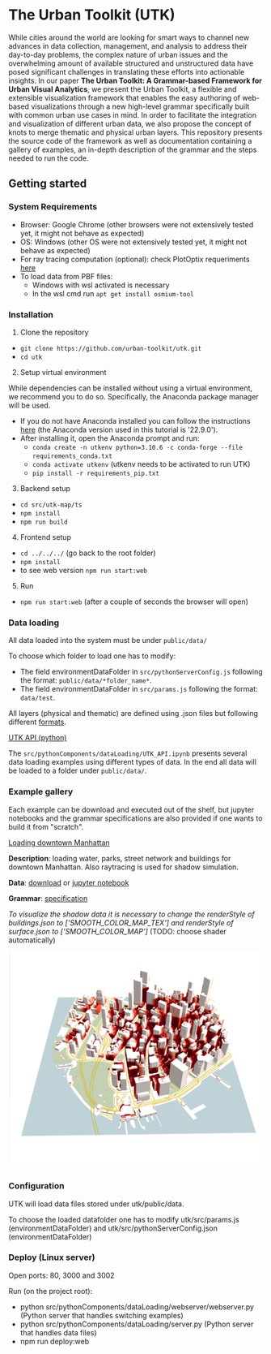 # The Urban Toolkit (UTK)

While cities around the world are looking for smart ways to channel new advances in data collection, management, and
analysis to address their day-to-day problems, the complex nature of urban issues and the overwhelming amount of available structured
and unstructured data have posed significant challenges in translating these efforts into actionable insights. In our paper **The Urban Toolkit: A Grammar-based Framework for
Urban Visual Analytics**, we present the Urban Toolkit, a flexible and extensible visualization framework that enables the easy authoring of web-based visualizations
through a new high-level grammar specifically built with common urban use cases in mind. In order to facilitate the integration and
visualization of different urban data, we also propose the concept of knots to merge thematic and physical urban layers. This repository presents the source
code of the framework as well as documentation containing a gallery of examples, an in-depth description of the grammar and the steps needed to run the code.

## Getting started

### System Requirements

- Browser: Google Chrome (other browsers were not extensively tested yet, it might not behave as expected)
- OS: Windows (other OS were not extensively tested yet, it might not behave as expected)
- For ray tracing computation (optional): check PlotOptix requeriments [here](https://plotoptix.rnd.team/)
- To load data from PBF files:
    - Windows with wsl activated is necessary
    - In the wsl cmd run `apt get install osmium-tool`

### Installation

1. Clone the repository

- `git clone https://github.com/urban-toolkit/utk.git`
- `cd utk`

2. Setup virtual environment

While dependencies can be installed without using a virtual environment, we recommend you to do so. Specifically, the Anaconda package manager will be used.  

- If you do not have Anaconda installed you can follow the instructions [here](https://www.anaconda.com/) (the Anaconda version used in this tutorial is '22.9.0').
- After installing it, open the Anaconda prompt and run:
    - `conda create -n utkenv python=3.10.6 -c conda-forge --file requirements_conda.txt`
    - `conda activate utkenv` (utkenv needs to be activated to run UTK)
    - `pip install -r requirements_pip.txt`

3. Backend setup 

- `cd src/utk-map/ts`
- `npm install`
- `npm run build`

4. Frontend setup

- `cd ../../../` (go back to the root folder)
- `npm install`
- to see web version `npm run start:web`

5. Run

- `npm run start:web` (after a couple of seconds the browser will open)

### Data loading

All data loaded into the system must be under `public/data/`

To choose which folder to load one has to modify:  
- The field environmentDataFolder in `src/pythonServerConfig.js` following the format: `public/data/*folder_name*`.  
- The field environmentDataFolder in `src/params.js` following the format: `data/test`.

All layers (physical and thematic) are defined using .json files but following different [formats](https://github.com/urban-toolkit/urbantk-react-ts/tree/master/src/pythonComponents/dataLoading/layers_format.md).

<ins>[UTK API (python)](https://github.com/urban-toolkit/urbantk-react-ts/tree/master/src/pythonComponents/dataLoading/README.md)</ins>

The `src/pythonComponents/dataLoading/UTK_API.ipynb` presents several data loading examples using different types of data. In the end all data will be loaded to a folder under `public/data/`.

### Example gallery

Each example can be download and executed out of the shelf, but jupyter notebooks and the grammar specifications are also provided if one wants to build it from "scratch".

<ins>Loading downtown Manhattan</ins>

**Description**: loading water, parks, street network and buildings for downtown Manhattan. Also raytracing is used for shadow simulation.

**Data**: [download](https://drive.google.com/drive/folders/13PlCVp_k464Xygp4kGsp_ZactGP91KJH?usp=share_link) or [jupyter notebook](https://github.com/urban-toolkit/urbantk-react-ts/tree/master/examples/downtown_manhattan/data.ipynb)

**Grammar**: [specification](https://github.com/urban-toolkit/urbantk-react-ts/tree/master/examples/downtown_manhattan/grammar.json)

*To visualize the shadow data it is necessary to change the renderStyle of buildings.json to \['SMOOTH_COLOR_MAP_TEX'\] and renderStyle of surface.json to \['SMOOTH_COLOR_MAP'\]* (TODO: choose shader automatically)

<p align="center">
    <img src="./images/example_downtown_manhattan.png"  width="500">
</p>

### Configuration

UTK will load data files stored under utk/public/data.  

To choose the loaded datafolder one has to modify utk/src/params.js (environmentDataFolder) and utk/src/pythonServerConfig.json (environmentDataFolder)

### Deploy (Linux server)

Open ports: 80, 3000 and 3002  

Run (on the project root):

- python src/pythonComponents/dataLoading/webserver/webserver.py (Python server that handles switching examples)
- python src/pythonComponents/dataLoading/server.py (Python server that handles data files)
- npm run deploy:web